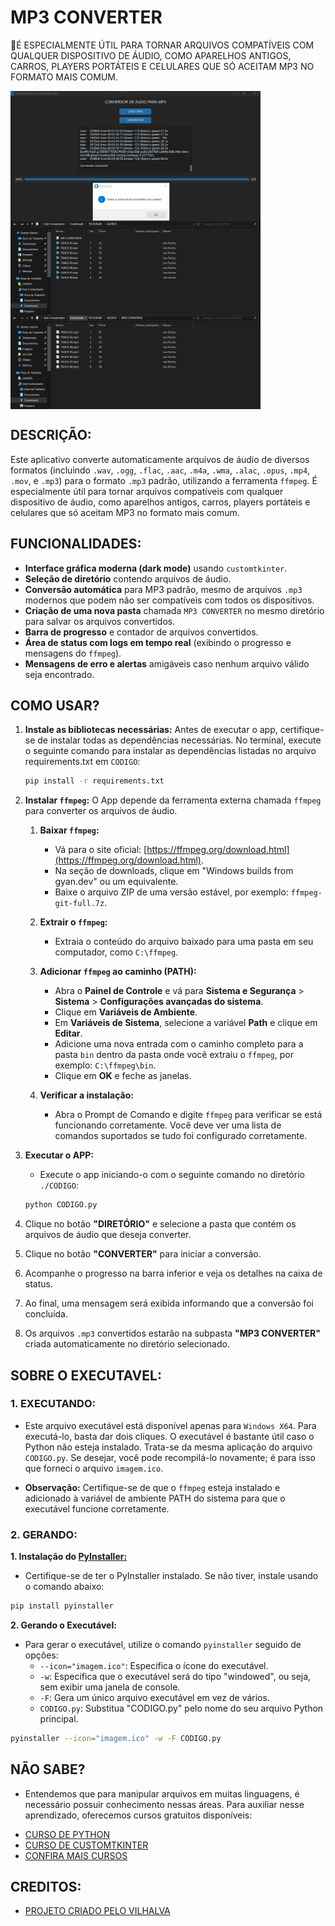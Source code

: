 # MP3 CONVERTER
📱É ESPECIALMENTE ÚTIL PARA TORNAR ARQUIVOS COMPATÍVEIS COM QUALQUER DISPOSITIVO DE ÁUDIO, COMO APARELHOS ANTIGOS, CARROS, PLAYERS PORTÁTEIS E CELULARES QUE SÓ ACEITAM MP3 NO FORMATO MAIS COMUM.

<img src="./IMAGENS/FOTO_01.png" align="center" width="400"> <br>
<img src="./IMAGENS/FOTO_02.png" align="center" width="400"> <br>
<img src="./IMAGENS/FOTO_03.png" align="center" width="400"> <br>

## DESCRIÇÃO:
Este aplicativo converte automaticamente arquivos de áudio de diversos formatos (incluindo `.wav`, `.ogg`, `.flac`, `.aac`, `.m4a`, `.wma`, `.alac`, `.opus`, `.mp4`, `.mov`, e `.mp3`) para o formato `.mp3` padrão, utilizando a ferramenta `ffmpeg`.
É especialmente útil para tornar arquivos compatíveis com qualquer dispositivo de áudio, como aparelhos antigos, carros, players portáteis e celulares que só aceitam MP3 no formato mais comum.

## FUNCIONALIDADES:
* **Interface gráfica moderna (dark mode)** usando `customtkinter`.
* **Seleção de diretório** contendo arquivos de áudio.
* **Conversão automática** para MP3 padrão, mesmo de arquivos `.mp3` modernos que podem não ser compatíveis com todos os dispositivos.
* **Criação de uma nova pasta** chamada `MP3 CONVERTER` no mesmo diretório para salvar os arquivos convertidos.
* **Barra de progresso** e contador de arquivos convertidos.
* **Área de status com logs em tempo real** (exibindo o progresso e mensagens do `ffmpeg`).
* **Mensagens de erro e alertas** amigáveis caso nenhum arquivo válido seja encontrado.
   
## COMO USAR?
1. **Instale as bibliotecas necessárias:** Antes de executar o app, certifique-se de instalar todas as dependências necessárias. No terminal, execute o seguinte comando para instalar as dependências listadas no arquivo requirements.txt em `CODIGO`:
   ```bash
   pip install -r requirements.txt
   ```

2. **Instalar `ffmpeg`:** O App depende da ferramenta externa chamada `ffmpeg` para converter os arquivos de áudio.

   1. **Baixar `ffmpeg`:**
      - Vá para o site oficial: [https://ffmpeg.org/download.html](https://ffmpeg.org/download.html).
      - Na seção de downloads, clique em "Windows builds from gyan.dev" ou um equivalente.
      - Baixe o arquivo ZIP de uma versão estável, por exemplo: `ffmpeg-git-full.7z`.

   2. **Extrair o `ffmpeg`:**
      - Extraia o conteúdo do arquivo baixado para uma pasta em seu computador, como `C:\ffmpeg`.

   3. **Adicionar `ffmpeg` ao caminho (PATH):**
      - Abra o **Painel de Controle** e vá para **Sistema e Segurança** > **Sistema** > **Configurações avançadas do sistema**.
      - Clique em **Variáveis de Ambiente**.
      - Em **Variáveis de Sistema**, selecione a variável **Path** e clique em **Editar**.
      - Adicione uma nova entrada com o caminho completo para a pasta `bin` dentro da pasta onde você extraiu o `ffmpeg`, por exemplo: `C:\ffmpeg\bin`.
      - Clique em **OK** e feche as janelas.

   4. **Verificar a instalação:**
      - Abra o Prompt de Comando e digite `ffmpeg` para verificar se está funcionando corretamente. Você deve ver uma lista de comandos suportados se tudo foi configurado corretamente.

3. **Executar o APP:** 
   - Execute o app iniciando-o com o seguinte comando no diretório `./CODIGO`:
   ```bash
   python CODIGO.py
   ```

4. Clique no botão **"DIRETÓRIO"** e selecione a pasta que contém os arquivos de áudio que deseja converter.

5. Clique no botão **"CONVERTER"** para iniciar a conversão.

6. Acompanhe o progresso na barra inferior e veja os detalhes na caixa de status.

7. Ao final, uma mensagem será exibida informando que a conversão foi concluída.

8. Os arquivos `.mp3` convertidos estarão na subpasta **"MP3 CONVERTER"** criada automaticamente no diretório selecionado.

## SOBRE O EXECUTAVEL:
### 1. EXECUTANDO:
- Este arquivo executável está disponível apenas para `Windows X64`. Para executá-lo, basta dar dois cliques. O executável é bastante útil caso o Python não esteja instalado. Trata-se da mesma aplicação do arquivo `CODIGO.py`. Se desejar, você pode recompilá-lo novamente; é para isso que forneci o arquivo `imagem.ico`.

- **Observação:** Certifique-se de que o `ffmpeg` esteja instalado e adicionado à variável de ambiente PATH do sistema para que o executável funcione corretamente.

### 2. GERANDO:
   **1. Instalação do [PyInstaller:](https://pyinstaller.org/en/stable/)**
   - Certifique-se de ter o PyInstaller instalado. Se não tiver, instale usando o comando abaixo:
   ```bash
   pip install pyinstaller
   ```

   **2. Gerando o Executável:**
   - Para gerar o executável, utilize o comando `pyinstaller` seguido de opções:
      - `--icon="imagem.ico"`: Especifica o ícone do executável.
      - `-w`: Especifica que o executável será do tipo "windowed", ou seja, sem exibir uma janela de console.
      - `-F`: Gera um único arquivo executável em vez de vários.
      - `CODIGO.py`: Substitua "CODIGO.py" pelo nome do seu arquivo Python principal.
   ```bash
   pyinstaller --icon="imagem.ico" -w -F CODIGO.py
   ```

## NÃO SABE?
- Entendemos que para manipular arquivos em muitas linguagens, é necessário possuir conhecimento nessas áreas. Para auxiliar nesse aprendizado, oferecemos cursos gratuitos disponíveis:
* [CURSO DE PYTHON](https://github.com/VILHALVA/CURSO-DE-PYTHON)
* [CURSO DE CUSTOMTKINTER](https://github.com/VILHALVA/CURSO-DE-CUSTOMTKINTER)
* [CONFIRA MAIS CURSOS](https://github.com/VILHALVA?tab=repositories&q=+topic:CURSO)

## CREDITOS:
- [PROJETO CRIADO PELO VILHALVA](https://github.com/VILHALVA)
